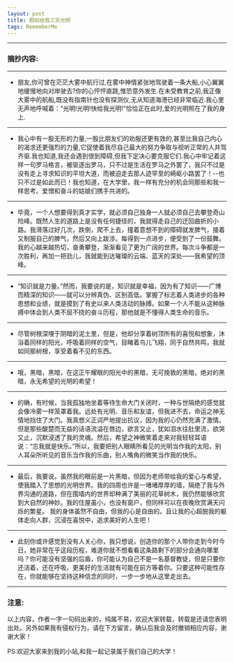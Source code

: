 ```yaml
---
layout: post
title: 假如给我三天光明
tags: RememberMe
---
```


--- ---

### 摘抄内容:

--- ---
* 朋友,你可曾在茫茫大雾中航行过,在雾中神情紧张地驾驶着一条大船,小心翼翼地缓慢地向对岸驶去?你的心怦怦直跳,惟恐意外发生.在未受教育之前,我正像大雾中的航船,既没有指南针也没有探测仪,无从知道海港已经非常临近.我心里无声地呼喊着：“光明!光明!快给我光明!”恰恰正在此时,爱的光明照在了我的身上.

--- ---

* 我心中有一股无形的力量,一股比朋友们的劝服还更有效的,甚至比我自己内心的渴求还更强烈的力量,它促使着我尽自己最大的努力争取与视听正常的人并驾齐驱.我也知道,我还会遇到很到障碍,但我下定决心要克服它们.我心中牢记着这样一句罗马格言，被驱逐出罗马，只不过是生活在罗马之外罢了，我只不过是没有走上寻求知识的平坦大道，而被迫走去那人迹罕至的崎岖小路罢了！--也只不过是如此而已！我也知道，在大学里，我一样有充分的机会同那些和我一样思考。爱憎和奋斗的姑娘们携手共进的。

--- ---

*  毕竟，一个人想要得到真才实学，就必须自己独身一人就必须自己去攀登奇山险峰。既然人生的道路上是没有任何捷径的，我就得走自己的迂回曲折的小路。我滑落过好几次，跌倒，爬不上去，撞着意想不到的障碍就发脾气，接着又制服自己的脾气，然后又向上跋涉。每得到一点进步，便受到了一份鼓舞。我的心越来越热切，奋勇攀登，渐渐看见了更为广阔的世界。每次斗争都是一次胜利，再加一把劲儿，我就能到达璀璨的云端、蓝天的深处——我希望的顶峰。

--- ---

* “知识就是力量。”然而，我要说的是，知识就是幸福，因为有了知识——广博而精深的知识——就可以分辨真伪、区别高低。掌握了标志着人类进步的各种思想和业绩，就是摸到了有史以来人类活动的脉搏。如果一个人不能从这种脉搏中体会到人类不屈不挠的奋斗历程，那他就是不懂得人类生命的音乐。
--- ---

* 尽管树根深埋于阴暗的泥土里，但是，他却分享着树顶所有的喜悦和想象，沐浴着同样的阳光，呼吸着同样的空气，目睹着鸟儿飞翔，同于自然共鸣，我就如同那树根，享受着看不见的东西。
--- ---

* 哦，黑暗，黑暗，在这正午耀眼的阳光中的黑暗，无可挽救的黑暗，绝对的黑暗，永无希望的光明的希望！

--- ---

* 的确，有时候，当我孤独地坐着等待生命大门关闭时，一种与世隔绝的感觉就会像冷雾一样笼罩着我。远处有光明、音乐和友谊，但我进不去，命运之神无情地挡住了大门。我真想义正词严地提出抗议，因为我的心仍然充满了激情。但是那些酸楚而无益的话语流溢在唇边，欲言又止，犹如泪水往肚里流，欲哭又止，沉默浸透了我的灵魂。然后，希望之神微笑着走来对我轻轻耳语说：“忘我就是快乐。”所以，我要把别人眼睛所看见的光明当作我的太阳，别人耳朵所听见的音乐当作我的乐曲，别人嘴角的微笑当作我的快乐。

--- ---

* 最后，我要说，虽然我的眼前是一片黑暗，但因为老师带给我的爱心与希望，使我踏入了思想的光明世界。我的四周也许是一堵堵厚厚的墙，隔绝了我与外界沟通的道路，但在围墙内的世界却种满了美丽的花草树木，我仍然能够欣赏到大自然的神妙。我的住屋虽小，也没有窗户，但同样可以在夜晚欣赏满天闪烁的繁星。
 我的身体虽然不自由，但我的心是自由的。且让我的心超脱我的躯体走向人群，沉浸在喜悦中，追求美好的人生吧！

--- ---

* 此刻你或许感觉到没有人关心你，我只想说，创造你的那个人带你走到今时今日，她非常在乎这段历程，难道你就不想看看这条路剩下的部分会通向哪里吗？你可能没有坚强的后盾，你可能认为自己不是一名基督教徒，但是只要你还活着，还在呼吸，更美好的生活就有可能在前方等着你。只要这种可能性存在，你就能够在坚持这种信念的同时，一步一步地从这里走出去。

--- ---


### 注意:
以上内容，作者一字一句码出来的，纯属不易，欢迎大家转载，转载是还请您表明出处。另外如果我有侵权行为，请在下方留言，确认后我会及时撤销相应内容，谢谢大家！

PS:欢迎大家来到我的小站,和我一起记录属于我们自己的大学！

　
